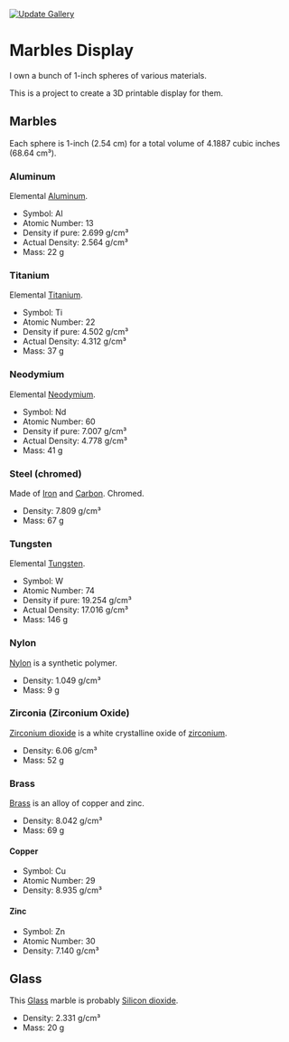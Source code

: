 [![Update Gallery](https://github.com/docwhat/marbles-display/actions/workflows/openscad.yaml/badge.svg)](https://github.com/docwhat/marbles-display/actions/workflows/openscad.yaml)

# Marbles Display

I own a bunch of 1-inch spheres of various materials.

This is a project to create a 3D printable display for them.

## Marbles

Each sphere is 1-inch (2.54 cm) for a total volume of 4.1887 cubic inches (68.64 cm³).

### Aluminum

Elemental [Aluminum](https://en.wikipedia.org/wiki/Aluminium).

- Symbol: Al
- Atomic Number: 13
- Density if pure: 2.699 g/cm³
- Actual Density: 2.564 g/cm³
- Mass: 22 g

### Titanium

Elemental [Titanium](https://en.wikipedia.org/wiki/Titanium).

- Symbol: Ti
- Atomic Number: 22
- Density if pure: 4.502 g/cm³
- Actual Density: 4.312 g/cm³
- Mass: 37 g

### Neodymium

Elemental [Neodymium](https://en.wikipedia.org/wiki/Neodymium).

- Symbol: Nd
- Atomic Number: 60
- Density if pure: 7.007 g/cm³
- Actual Density: 4.778 g/cm³
- Mass: 41 g

### Steel (chromed)

Made of [Iron](https://en.wikipedia.org/wiki/Iron) and [Carbon](https://en.wikipedia.org/wiki/Carbon). Chromed.

- Density: 7.809 g/cm³
- Mass: 67 g

### Tungsten

Elemental [Tungsten](https://en.wikipedia.org/wiki/Tungsten).

- Symbol: W
- Atomic Number: 74
- Density if pure: 19.254 g/cm³
- Actual Density: 17.016 g/cm³
- Mass: 146 g

### Nylon

[Nylon](https://en.wikipedia.org/wiki/Nylon) is a synthetic polymer.

- Density: 1.049 g/cm³
- Mass: 9 g

### Zirconia (Zirconium Oxide)

[Zirconium dioxide](https://en.wikipedia.org/wiki/Zirconium_dioxide) is a white
crystalline oxide of [zirconium](https://en.wikipedia.org/wiki/Zirconium).

- Density: 6.06 g/cm³
- Mass: 52 g

### Brass

[Brass](https://en.wikipedia.org/wiki/Brass) is an alloy of copper and zinc.

- Density: 8.042 g/cm³
- Mass: 69 g

#### Copper

- Symbol: Cu
- Atomic Number: 29
- Density: 8.935 g/cm³

#### Zinc

- Symbol: Zn
- Atomic Number: 30
- Density: 7.140 g/cm³

## Glass

This [Glass](https://en.wikipedia.org/wiki/Glass) marble is probably [Silicon dioxide](https://en.wikipedia.org/wiki/Silicon_dioxide).

- Density: 2.331 g/cm³
- Mass: 20 g
